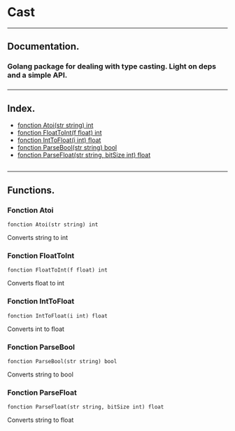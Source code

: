 # Cast

***
##  Documentation.
### Golang package for dealing with type casting. Light on deps and a simple API.
###

***
## Index.

* [fonction Atoi(str string) int ](#fonction-atoi)
* [fonction FloatToInt(f float) int ](#fonction-floattoint)
* [fonction IntToFloat(i int) float ](#fonciton-inttofloat)
* [fonction ParseBool(str string) bool](#fonction-parsebool)
* [fonction ParseFloat(str string, bitSize int) float](#fonction-parsefloat)
##

***
## Functions.
### Fonction Atoi

```
fonction Atoi(str string) int
```
Converts string to int
### Fonction FloatToInt

```
fonction FloatToInt(f float) int
```
Converts float to int
### Fonction IntToFloat

```
fonction IntToFloat(i int) float
```
Converts int to float
### Fonction ParseBool

```
fonction ParseBool(str string) bool
```
Converts string to bool
### Fonction ParseFloat

```
fonction ParseFloat(str string, bitSize int) float
```
Converts string to float

##